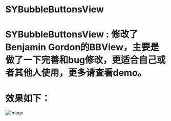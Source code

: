 # SYBubbleButtonsView
# SYBubbleButtonsView : 修改了Benjamin Gordon的BBView，主要是做了一下完善和bug修改，更适合自己或者其他人使用，更多请查看demo。

# 效果如下：
 ![image](https://github.com/reesun1130/SYBubbleButtonsView/raw/master/SYBubbleButtonsView/demo.png)
